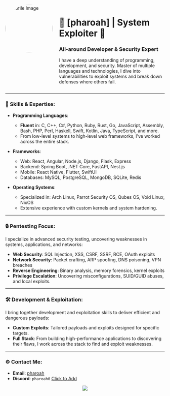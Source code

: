 <div style="display: flex;">
  <div>
    <img src="https://cdn.discordapp.com/attachments/1274534902817095754/1286048847075868844/removal.ai_e037937a-774e-4668-a4c2-d46803f01ef4-img.png?ex=66ec7dd2&is=66eb2c52&hm=ba5027713c496270a512493349a775e249a428b79f5e3b16b7cb1a2a81cc9bd7&" alt="Profile Image" style="border-radius: 50%; width: 150px; margin-right: 20px;">
  </div>
  <div>
    <h1>🖤 [pharoah] | System Exploiter 🖤</h1>
    <h3>All-around Developer & Security Expert</h3>
    <p>
      I have a deep understanding of programming, development, and security. Master of multiple languages and technologies, I dive into vulnerabilities to exploit systems and break down defenses where others fail.
    </p>
  </div>
</div>

---

### 🧠 Skills & Expertise:
- **Programming Languages**: 
  - **Fluent** in: C, C++, C#, Python, Ruby, Rust, Go, JavaScript, Assembly, Bash, PHP, Perl, Haskell, Swift, Kotlin, Java, TypeScript, and more.
  - From low-level systems to high-level web frameworks, I’ve worked across the entire stack.
  
- **Frameworks**: 
  - Web: React, Angular, Node.js, Django, Flask, Express
  - Backend: Spring Boot, .NET Core, FastAPI, Nest.js
  - Mobile: React Native, Flutter, SwiftUI
  - Databases: MySQL, PostgreSQL, MongoDB, SQLite, Redis

- **Operating Systems**:
  - Specialized in: Arch Linux, Parrot Security OS, Qubes OS, Void Linux, NixOS
  - Extensive experience with custom kernels and system hardening.

---

### 🔒 Pentesting Focus:
I specialize in advanced security testing, uncovering weaknesses in systems, applications, and networks:
- **Web Security**: SQL Injection, XSS, CSRF, SSRF, RCE, OAuth exploits
- **Network Security**: Packet crafting, ARP spoofing, DNS poisoning, VPN breaches
- **Reverse Engineering**: Binary analysis, memory forensics, kernel exploits
- **Privilege Escalation**: Uncovering misconfigurations, SUID/GUID abuses, and local exploits.

---

### 🛠 Development & Exploitation:
I bring together development and exploitation skills to deliver efficient and dangerous payloads:
- **Custom Exploits**: Tailored payloads and exploits designed for specific targets.
- **Full Stack**: From building high-performance applications to discovering their flaws, I work across the stack to find and exploit weaknesses.

---

### ⚙️ Contact Me:
- **Email**: [pharoah](pharoah@gtfcy37qyzor7kb6blz2buwuu5u7qjkycasjdf3yaslibkbyhsxub4yd.onion)
- **Discord**: `pharoah0` [Click to Add](https://discord.com/users/962857029377081394)

<div align="center">
  <img src="https://lanyard.cnrad.dev/api/962857029377081394?theme=dark&bg=141321&animated=true&hideDiscrim=true&borderRadius=30px&idleMessage=On the hunt...">
</div>
